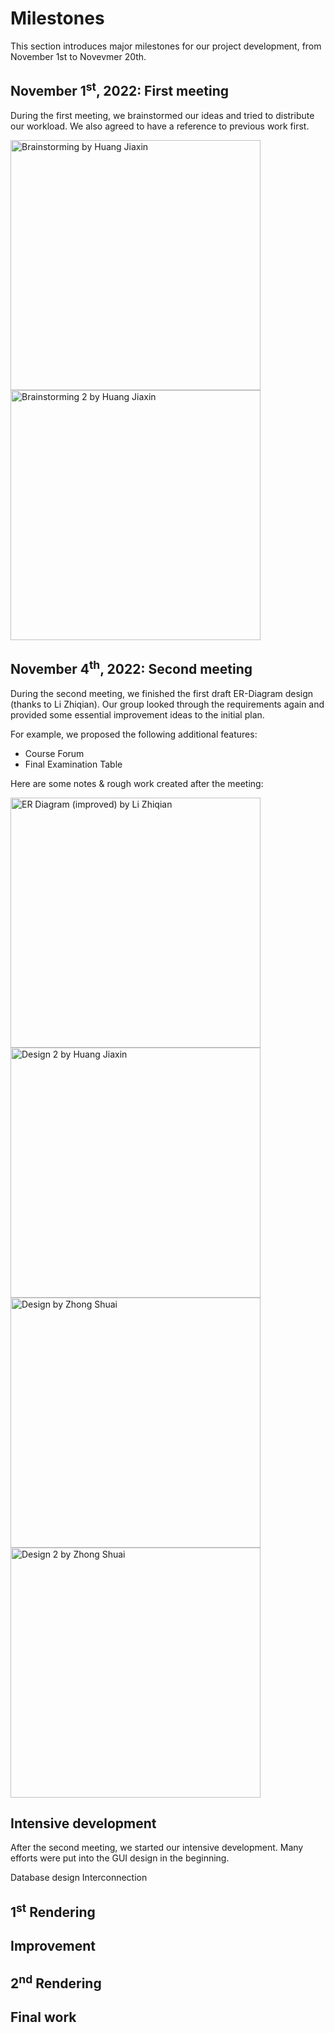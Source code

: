 
# Milestones

This section introduces major milestones for our project development, from November 1st to Novevmer 20th. 

## November 1<sup>st</sup>, 2022: First meeting
During the first meeting, we brainstormed our ideas and tried to distribute our workload. We also agreed to have a reference to previous work first. 

<img src="../shared_material/images/2022.11.01  Brainstorming by Huang Jiaxin.png" alt="Brainstorming by Huang Jiaxin" width=400>

<img src="../shared_material/images/2022.11.01  Brainstorming 2 by Huang Jiaxin.png" alt="Brainstorming 2 by Huang Jiaxin" width=400>


## November 4<sup>th</sup>, 2022: Second meeting
During the second meeting, we finished the first draft ER-Diagram design (thanks to Li Zhiqian). Our group looked through the requirements again and provided some essential improvement ideas to the initial plan. 

For example, we proposed the following additional features: 
* Course Forum
* Final Examination Table

Here are some notes & rough work created after the meeting: 

<img src="../shared_material/images/2022.11.04  ER Diagram (improved) by Li Zhiqian.jpeg" alt="ER Diagram (improved) by Li Zhiqian" width=400>

<img src="../shared_material/images/2022.11.04  Design 2 by Huang Jiaxin.jpeg" alt="Design 2 by Huang Jiaxin" width=400>

<img src="../shared_material/images/2022.11.04  Design by Zhong Shuai.png" alt="Design by Zhong Shuai" width=400>

<img src="../shared_material/images/2022.11.04  Design 2 by Zhong Shuai.png" alt="Design 2 by Zhong Shuai" width=400>


## Intensive development
After the second meeting, we started our intensive development. Many efforts were put into the GUI design in the beginning. 

Database design
Interconnection

## 1<sup>st</sup> Rendering

## Improvement

## 2<sup>nd</sup> Rendering

## Final work


